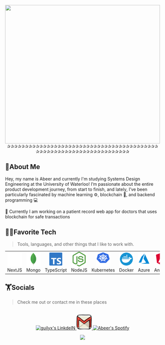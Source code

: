 <p align="center" margin="auto">
  <img align="right" height="450" src="https://media.giphy.com/media/3o7btP089a98Xr6AV2/giphy.gif"  width="100%" style="margin-bottom: 50 px;" />
</p>
 
<div align="center">✰✰✰✰✰✰✰✰✰✰✰✰✰✰✰✰✰✰✰✰✰✰✰✰✰✰✰✰✰✰✰✰✰✰✰✰✰✰✰✰✰✰✰✰✰✰✰✰✰✰✰✰✰✰✰✰✰✰✰✰✰✰✰✰✰✰✰✰</div>

## 👋About Me
Hey, my name is Abeer and currently I'm studying Systems Design Engineering at the University of Waterloo! I’m passionate about the entire product development journey, from start to finish, and lately, I’ve been particularly fascinated by machine learning ⚙️, blockchain 🧾, and backend programming 💻

🌱 Currently I am working on a patient record web app for doctors that uses blockchain for safe transactions

##

<!--
<div align="center">
  <img src="https://github-readme-stats.vercel.app/api?username=eric-mxrtin&hide_title=false&hide_rank=false&show_icons=true&include_all_commits=true&count_private=true&disable_animations=false&theme=dracula&locale=en&hide_border=false" height="150" alt="stats graph"  />
</div>
-->

###

###

<h2 align="left" id="macropower-tech">👨‍💻Favorite Tech</h2>

> Tools, languages, and other things that I like to work with.

<table>
  <tr>
    <td align="center" width="96">
      <a href="#macropower-tech">
        <img src="./img/nextjs-icon-svgrepo-com.svg" width="48" height="48" alt="NextJS" />
      </a>
      <br>NextJS
    </td>
    <td align="center" width="96">
      <a href="#macropower-tech">
        <img src="./img/mongo-svgrepo-com.svg" width="48" height="48" alt="Mongo" />
      </a>
      <br>Mongo
    </td>
    <td align="center" width="96">
      <a href="#macropower-tech">
        <img src="./img/typescript-official-svgrepo-com.svg" width="48" height="48" alt="TypeScript" />
      </a>
      <br>TypeScript
    </td>
    <td align="center" width="96">
      <a href="#macropower-tech">
        <img src="./img/nodejs-icon-svgrepo-com.svg" width="48" height="48" alt="Javascript" />
      </a>
      <br>NodeJS
    </td>
    <td align="center" width="96">
      <a href="#macropower-tech" >
        <img src="https://raw.githubusercontent.com/cncf/artwork/master/projects/kubernetes/icon/color/kubernetes-icon-color.svg" width="48" height="48" alt="Kubernetes" />
      </a>
      <br>Kubernetes
    </td>
    <td align="center" width="96"> 
      <a href="#macropower-tech" >
        <img src="./img/docker-svgrepo-com.svg" width="48" height="48" alt="Docker" />
      </a>
      <br>Docker
    </td>
    <td align="center"  width="96">
      <a href="#macropower-tech">
        <img src="./img/azure-svgrepo-com.svg" width="48" height="48" alt="Azure" />
      </a>
      <br>Azure
    </td>
    <td align="center" width="96">
      <a href="#macropower-tech" >
        <img src="./img/ng-tailwind-svgrepo-com.svg" width="48" height="48" alt="Angular and Tailwind CSS" />
      </a>
      <br>Angular
    </td>
  </tr>
</table>


## 🏋️Socials
> Check me out or contact me in these places
<p align="center">
<br/>
<a href="https://www.linkedin.com/in/erwinlejeune-lkn">
  <img alt="guilyx's LinkdeIN" width="50px" src="https://user-images.githubusercontent.com/43545812/144035037-0f415fc7-9f96-4517-a370-ccc6e78a714b.png" />
</a>
<a href="mailto:ak5das@uwaterloo.ca">
  <img alt="Abeer's Email" width="50px" src="./img/gmail1-removebg-preview.png" />
</a>
<a href="https://open.spotify.com/user/21qvp56dh2ytwnq6y4ogt5oha">
  <img alt="Abeer's Spotify" width="50px" src="https://user-images.githubusercontent.com/43545812/144035120-1ad5169b-91c7-4078-bef9-6a82c733f373.png" />
</a>
<br>
  
<div align="center">
  <a href="https://spotify-github-profile.kittinanx.com/api/view?uid=21qvp56dh2ytwnq6y4ogt5oha&redirect=true">
    <img src="https://spotify-github-profile.kittinanx.com/api/view?uid=21qvp56dh2ytwnq6y4ogt5oha&cover_image=true&theme=default&show_offline=false&background_color=121212&interchange=false" />
  </a>
</div>

###

<br clear="both">

<!---
<img src="https://raw.githubusercontent.com/eric-mxrtin/eric-mxrtin/output/snake.svg" alt="Snake animation" />
-->

###
